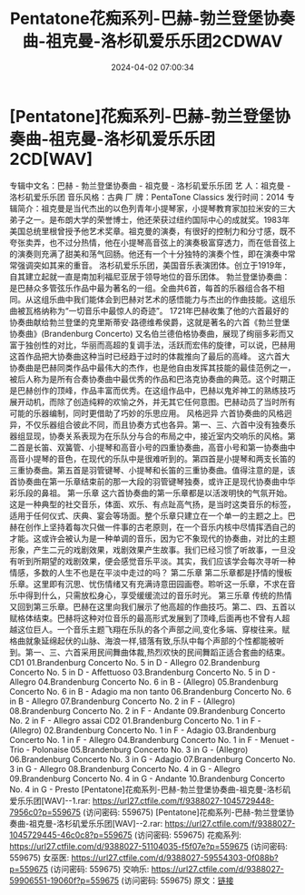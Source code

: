 ﻿---
title: Pentatone花痴系列-巴赫-勃兰登堡协奏曲-祖克曼-洛杉矶爱乐乐团2CDWAV
date: 2024-04-02 07:00:34
categories: 古典音乐、新世纪、纯音雅乐
tags: 纯音雅乐
---
# [Pentatone]花痴系列-巴赫-勃兰登堡协奏曲-祖克曼-洛杉矶爱乐乐团2CD[WAV]

专辑中文名：巴赫 - 勃兰登堡协奏曲 - 祖克曼 - 洛杉矶爱乐乐团
艺
人：祖克曼 -
洛杉矶爱乐乐团
音乐风格：古典
厂
牌：PentaTone Classics
发行时间：2014
专辑简介：祖克曼是当代杰出的以色列青年小提琴家，小提琴教育家加拉米安的三大弟子之一。是布朗大学的荣誉博士，他还荣获过纽约国际中心的成就奖。1983年美国总统里根曾授予他艺术奖章。祖克曼的演奏，有很好的控制力和分寸感，既不夸张卖弄，也不过分热情，他在小提琴高音弦上的演奏极富穿透力，而在低音弦上的演奏则充满了甜美和荡气回肠。他还有一个十分独特的演奏个性，即在演奏中常常强调突如其来的重音。
洛杉矶爱乐乐团，美国音乐表演团体。创立于1919年，自其建立起就一直是南加利福尼亚居于领导地位的音乐团体。
勃兰登堡协奏曲：是巴赫众多管弦乐作品中最为著名的一组。全曲共6首，每首的乐器组合各不相同。从这组乐曲中我们能体会到巴赫对艺术的感悟能力与杰出的作曲技能。这组乐曲被瓦格纳称为“一切音乐中最惊人的奇迹”。
1721年巴赫收集了他的六首最好的协奏曲献给勃兰登堡的克里斯蒂安·路德维希侯爵，这就是著名的六首《勃兰登堡协奏曲》(Brandenburg
Concerto)
又名伯兰德伯格协奏曲，展现了绚丽多彩而又富于独创性的对比，华丽而高超的复调手法，活跃而宏伟的旋律，可以说，巴赫用这首作品把大协奏曲这种当时已经趋于过时的体裁推向了最后的高峰。
这六首大协奏曲是巴赫同类作品中最伟大的杰作，也是他自由发挥其技能的最佳范例之一，被后人称为是所有合奏协奏曲中最优秀的作品和巴洛克协奏曲的典范。这个时期正是巴赫创作的顶峰，作品丰富而优秀。在这组作品中，巴赫以鬼斧神工的熟练技巧展开动机，而除了创造纯粹的欢愉之外，并无其它任何意图。巴赫动员了当时所有可能的乐器编制，同时更借助了巧妙的乐思应用。
风格迥异
六首协奏曲的风格迥异，不仅乐器组合彼此不同，而且协奏方式也各异。第一、三、六首中没有独奏乐器组显现，协奏关系表现为在乐队分与合的布局之中，接近室内交响乐的风格。第二首是长笛、双簧管、小提琴和高音小号的四重协奏曲，高音小号和第一协奏曲中高音小提琴的音色，在现代的乐队中是很难听到的。第四首是小提琴和两支长笛的三重协奏曲。第五首是羽管键琴、小提琴和长笛的三重协奏曲。值得注意的是，该首协奏曲在第一乐章结束前的那一大段的羽管键琴独奏，或许正是现代协奏曲中华彩乐段的鼻祖。
第一乐章
这六首协奏曲的第一乐章都是以活泼明快的气氛开始。这是一种典型的社交音乐，体面、欢乐、有点趾高气扬，是当时这类音乐的标签，适用于任何仪式、庆典、宴会等场面。整个乐章只建立在一个单一的主题之上。巴赫在创作上坚持着每次只做一件事的古老原则，在一个音乐内核中尽情挥洒自己的才能。这或许会被认为是一种单调的音乐，因为它不象现代的协奏曲，对比的主题形象，产生二元的戏剧效果，戏剧效果产生故事。我们已经习惯了听故事，一旦没有听到所期望的戏剧效果，便会感觉音乐平淡。其实，我们应该学会每次寻听一种情感，多数的人生不也是在平淡中走过的吗？
第二乐章
第二乐章都是抒情的慢板乐章。这里即有沉思、忧伤情绪又有充满诗意田园画卷。聆听这一乐章，不求在音乐中得到什么，只需放松身心，享受缓缓流过的音乐时光。
第三乐章
传统的热情又回到第三乐章。巴赫在这里向我们展示了他高超的作曲技巧。第二、四、五首以赋格体结束。巴赫将这种对位音乐的最高形式发展到了顶峰,后面再也不曾有人超越这位巨人。一个音乐主题飞翔在乐队的各个声部之间,变化多端、穿梭往来。赋格曲就象延绵起伏的山脉、海浪一样,错落有致,乐队中每个声部的个性都能被听到。第一、三、六首采用民间舞曲体裁,热烈欢快的民间舞蹈正适合套曲的结束。
CD1
01.Brandenburg Concerto No. 5 in D - Allegro
02.Brandenburg Concerto No. 5 in D - Affettuoso
03.Brandenburg Concerto No. 5 in D - Allegro
04.Brandenburg Concerto No. 6 in B - (Allegro)
05.Brandenburg Concerto No. 6 in B - Adagio ma non tanto
06.Brandenburg Concerto No. 6 in B - Allegro
07.Brandenburg Concerto No. 2 in F - (Allegro)
08.Brandenburg Concerto No. 2 in F - Andante
09.Brandenburg Concerto No. 2 in F - Allegro assai
CD2
01.Brandenburg Concerto No. 1 in F - (Allegro)
02.Brandenburg Concerto No. 1 in F - Adagio
03.Brandenburg Concerto No. 1 in F - Allegro
04.Brandenburg Concerto No. 1 in F - Menuet - Trio -
Polonaise
05.Brandenburg Concerto No. 3 in G - (Allegro)
06.Brandenburg Concerto No. 3 in G - Adagio
07.Brandenburg Concerto No. 3 in G - Allegro
08.Brandenburg Concerto No. 4 in G - Allegro
09.Brandenburg Concerto No. 4 in G - Andante
10.Brandenburg Concerto No. 4 in G - Presto
[Pentatone]花痴系列-巴赫-勃兰登堡协奏曲-祖克曼-洛杉矶爱乐乐团[WAV]--1.rar: https://url27.ctfile.com/f/9388027-1045729448-7956c0?p=559675
(访问密码: 559675)
[Pentatone]花痴系列-巴赫-勃兰登堡协奏曲-祖克曼-洛杉矶爱乐乐团[WAV]--2.rar: https://url27.ctfile.com/f/9388027-1045729445-46c0c8?p=559675
(访问密码: 559675)
花痴系列: https://url27.ctfile.com/d/9388027-51104035-f5f07e?p=559675
(访问密码: 559675)
女巫医: https://url27.ctfile.com/d/9388027-59554303-0f088b?p=559675
(访问密码: 559675)
交响乐: https://url27.ctfile.com/d/9388027-59906551-19060f?p=559675
(访问密码: 559675)
原文：[链接](https://blog.sina.com.cn/s/blog_1647c7e76010314ya.html)